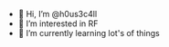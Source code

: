 - 👋 Hi, I’m @h0us3c4ll
- 👀 I’m interested in RF
- 🌱 I’m currently learning lot's of things


<!---
h0us3c4ll/h0us3c4ll is a ✨ special ✨ repository because its `README.md` (this file) appears on your GitHub profile.
You can click the Preview link to take a look at your changes.
--->
